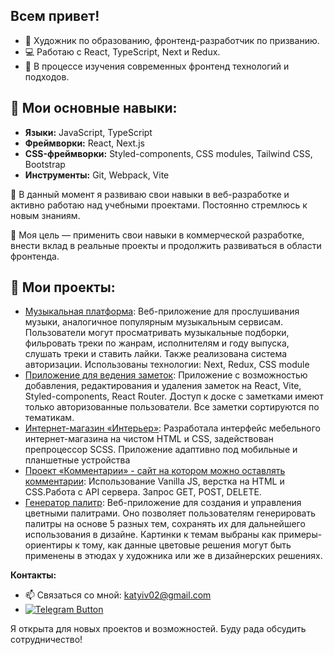 ## Всем привет! 

- 🎨 Художник по образованию, фронтенд-разработчик по призванию.
- 💻 Работаю с React, TypeScript, Next и Redux.
- 🌱 В процессе изучения современных фронтенд технологий и подходов.

## 🔧 Мои основные навыки:
- **Языки:** JavaScript, TypeScript
- **Фреймворки:** React, Next.js
- **CSS-фреймворки:** Styled-components, CSS modules, Tailwind CSS, Bootstrap
- **Инструменты:** Git, Webpack, Vite
  
🚀 В данный момент я развиваю свои навыки в веб-разработке и активно работаю над учебными проектами. Постоянно стремлюсь к новым знаниям.

🎯 Моя цель — применить свои навыки в коммерческой разработке, внести вклад в реальные проекты и продолжить развиваться в области фронтенда. 

## 💼 Мои проекты:
- [Музыкальная платформа](https://github.com/Kekyra228/music): Веб-приложение для прослушивания музыки, аналогичное популярным музыкальным сервисам. Пользователи могут просматривать музыкальные подборки, фильровать треки по жанрам, исполнителям и году выпуска,  слушать треки и ставить лайки. Также реализована система авторизации. Использованы технологии: Next, Redux, CSS module
- [Приложение для ведения заметок](https://github.com/Kekyra228/my-skypro-kanban): Приложение с возможностью добавления, редактирования и удаления заметок на React, Vite, Styled-components, React Router. Доступ к доске с заметками имеют только авторизованные пользователи. Все заметки сортируются по тематикам.  
- [Интернет-магазин «Интерьер»](https://github.com/Kekyra228/myFirstSite_main): Разработала интерфейс мебельного интернет-магазина на чистом HTML и CSS, задействован препроцессор SCSS. Приложение адаптивно под мобильные и планшетные устройства
- [Проект «Комментарии» - сайт на котором можно оставлять комментарии]( https:/github.com/Kekyra228/webdev-dom-homework): Использование Vanilla JS, верстка на HTML и CSS.Работа с API сервера. Запрос GET, POST, DELETE.
- [Генератор палитр](https://github.com/Kekyra228/palette-generation): Веб-приложение для создания и управления цветными палитрами. Оно позволяет пользователям генерировать палитры на основе 5 разных тем, сохранять их для дальнейшего использования в дизайне. Картинки к темам выбраны как примеры-ориентиры к тому, как данные цветовые решения могут быть применены в этюдах у художника или же в дизайнерских решениях.


**Контакты:**
- 📫 Связаться со мной: katyiv02@gmail.com
- [![Telegram Button](https://img.shields.io/badge/Telegram-Contact%20Me-blue?logo=telegram&style=flat)](https://t.me/kapibarasss)




 Я открыта для новых проектов и возможностей. Буду рада обсудить сотрудничество!


